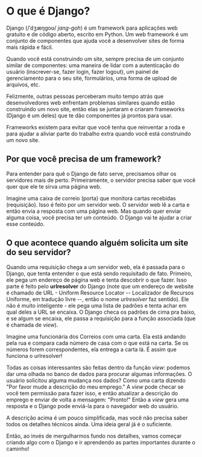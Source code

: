 # O que é Django?

Django (/ˈdʒæŋɡoʊ/ *jang-goh*) é um framework para aplicações web gratuito e de código aberto, escrito em Python. Um web framework é um conjunto de componentes que ajuda você a desenvolver sites de forma mais rápida e fácil.

Quando você está construindo um site, sempre precisa de um conjunto similar de componentes: uma maneira de lidar com a autenticação do usuário (inscrever-se, fazer login, fazer logout), um painel de gerenciamento para o seu site, formulários, uma forma de upload de arquivos, etc.

Felizmente, outras pessoas perceberam muito tempo atrás que desenvolvedores web enfrentam problemas similares quando estão construindo um novo site, então elas se juntaram e criaram frameworks (Django é um deles) que te dão componentes já prontos para usar.

Frameworks existem para evitar que você tenha que reinventar a roda e para ajudar a aliviar parte do trabalho extra quando você está construindo um novo site.

## Por que você precisa de um framework?

Para entender para quê o Django de fato serve, precisamos olhar os servidores mais de perto. Primeiramente, o servidor precisa saber que você quer que ele te sirva uma página web.

Imagine uma caixa de correio (porta) que monitora cartas recebidas (requisição). Isso é feito por um servidor web. O servidor web lê a carta e então envia a resposta com uma página web. Mas quando quer enviar alguma coisa, você precisa ter um conteúdo. O Django vai te ajudar a criar esse conteúdo.

## O que acontece quando alguém solicita um site do seu servidor?

Quando uma requisição chega a um servidor web, ela é passada para o Django, que tenta entender o que está sendo requisitado de fato. Primeiro, ele pega um endereço de página web e tenta descobrir o que fazer. Isso parte é feito pelo **urlresolver** do Django (note que um endereço de website é chamado de URL - Uniform Resource Locator -- Localizador de Recursos Uniforme, em tradução livre --, então o nome *urlresolver* faz sentido). Ele não é muito inteligente - ele pega uma lista de padrões e tenta achar em qual deles a URL se encaixa. O Django checa os padrões de cima pra baixo, e se algum se encaixa, ele passa a requisição para a função associada (que é chamada de *view*).

Imagine uma funcionária dos Correios com uma carta. Ela está andando pela rua e compara cada número de casa com o que está na carta. Se os números forem correspondentes, ela entrega a carta lá. É assim que funciona o urlresolver!

Todas as coisas interessantes são feitas dentro da função *view*: podemos dar uma olhada no banco de dados para procurar algumas informações. O usuário solicitou alguma mudança nos dados? Como uma carta dizendo "Por favor mude a descrição do meu emprego." A *view* pode checar se você tem permissão para fazer isso, e então atualizar a descrição do emprego e enviar de volta a mensagem: "Pronto!" Então a *view* gera uma resposta e o Django pode enviá-la para o navegador web do usuário.

A descrição acima é um pouco simplificada, mas você não precisa saber todos os detalhes técnicos ainda. Uma ideia geral já é o suficiente.

Então, ao invés de mergulharmos fundo nos detalhes, vamos começar criando algo com o Django e ir aprendendo as partes importantes durante o caminho!